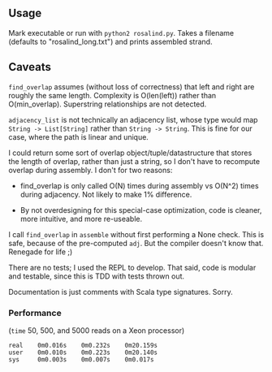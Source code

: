 ## Usage

Mark executable or run with `python2 rosalind.py`. Takes a filename
(defaults to "rosalind_long.txt") and prints assembled strand.


## Caveats

`find_overlap` assumes (without loss of correctness) that left and
right are roughly the same length. Complexity is O(len(left)) rather
than O(min_overlap). Superstring relationships are not detected.

`adjacency_list` is not technically an adjacency list, whose type
would map `String -> List[String]` rather than `String -> String`.
This is fine for our case, where the path is linear and unique.

I could return some sort of overlap object/tuple/datastructure that
stores the length of overlap, rather than just a string, so I don't
have to recompute overlap during assembly. I don't for two reasons:

 - find_overlap is only called O(N) times during assembly vs O(N^2)
   times during adjacency. Not likely to make 1% difference.

 - By not overdesigning for this special-case optimization, code is
   cleaner, more intuitive, and more re-useable.

I call `find_overlap` in `assemble` without first performing a None
check. This is safe, because of the pre-computed `adj`. But the
compiler doesn't know that. Renegade for life ;)

There are no tests; I used the REPL to develop. That said, code is
modular and testable, since this is TDD with tests thrown out.

Documentation is just comments with Scala type signatures. Sorry.


### Performance
(`time` 50, 500, and 5000 reads on a Xeon processor)
```
real    0m0.016s    0m0.232s    0m20.159s
user    0m0.010s    0m0.223s    0m20.140s
sys     0m0.003s    0m0.007s    0m0.017s
```
